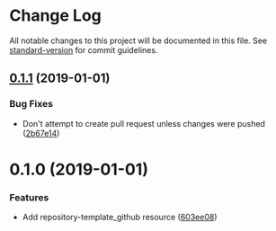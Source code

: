 # Change Log

All notable changes to this project will be documented in this file. See [standard-version](https://github.com/conventional-changelog/standard-version) for commit guidelines.

## [0.1.1](https://github.com/edahlseng/terraform-provider-repository-template/compare/v0.1.0...v0.1.1) (2019-01-01)


### Bug Fixes

* Don't attempt to create pull request unless changes were pushed ([2b67e14](https://github.com/edahlseng/terraform-provider-repository-template/commit/2b67e14))



# 0.1.0 (2019-01-01)


### Features

* Add repository-template_github resource ([603ee08](https://github.com/edahlseng/terraform-provider-repository-template/commit/603ee08))
